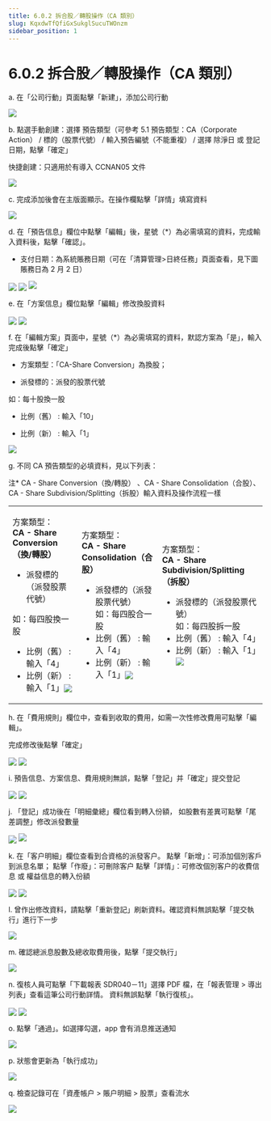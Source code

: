 ```yaml
---
title: 6.0.2 拆合股／轉股操作（CA 類別）
slug: KqxdwTfQfiGxSukglSucuTWOnzm
sidebar_position: 1
---
```



# 6.0.2 拆合股／轉股操作（CA 類別）

a. 在「公司行動」頁面點擊「新建」，添加公司行動

<img src="/assets/QuNWbpMJqoXREvx20cicebWanEG.png" src-width="2628" src-height="1231" align="center"/>


b. 點選手動創建：選擇 預告類型（可參考 5.1 預告類型：CA（Corporate Action） / 標的（股票代號） / 輸入預告編號（不能重複） / 選擇 除淨日 或 登記日期，點擊「確定」

快捷創建：只適用於有導入 CCNAN05 文件

<img src="/assets/U4Kob0jfmocCHKxmughckKUAnId.png" src-width="2246" src-height="1141" align="center"/>

c. 完成添加後會在主版面顯示。在操作欄點擊「詳情」填寫資料

<img src="/assets/AitJbfTJRoQrRuxTJ86cpOKenhh.png" src-width="2638" src-height="980" align="center"/>

d. 在「預告信息」欄位中點擊「編輯」後，星號（*）為必需填寫的資料，完成輸入資料後，點擊「確認」。
- 支付日期：為系統賬務日期（可在「清算管理&gt;日終任務」頁面查看，見下圖賬務日為 2 月 2 日）

<img src="/assets/NdSYbnqfAo3Vo7xvPpucgFC1nEg.png" src-width="2202" src-height="571" align="center"/>

<img src="/assets/MobybGuAOo8nowxRd32ch53vn9d.png" src-width="2306" src-height="1227" align="center"/>

<img src="/assets/IrzRbrilJohwoXxXscVcVFnYnQc.png" src-width="719" src-height="183"/>

e.  在「方案信息」欄位點擊「編輯」修改換股資料

<img src="/assets/HPXebvSgHoo4max9CLsc6H4UnAh.png" src-width="2387" src-height="1436" align="center"/>

<img src="/assets/Sf6ZbPsDOoVUMJxpdADcye29nDf.png" src-width="1844" src-height="1386" align="center"/>

f. 在「編輯方案」頁面中，星號（*）為必需填寫的資料，默認方案為「是」，輸入完成後點擊「確定」

- 方案類型：「CA-Share Conversion」為換股；

- 派發標的：派發的股票代號


如：每十股換一股

- 比例（舊） : 輸入「10」

- 比例（新） : 輸入「1」

<img src="/assets/KaNzbsad4oEWxwxIl8McBc2Snvf.png" src-width="1849" src-height="1393" align="center"/>

g. 不同 CA 預告類型的必填資料，見以下列表：

注* CA - Share Conversion（換/轉股） 、CA - Share Consolidation（合股）、CA - Share Subdivision/Splitting（拆股）輸入資料及操作流程一樣 

<table>
<colgroup>
<col width="308"/>
<col width="349"/>
<col width="359"/>
</colgroup>
<tbody>
<tr><td><p>方案類型：<br/><b>CA - Share Conversion（換/轉股） </b></p>
<ul>
<li>派發標的（派發股票代號）</li>
</ul>
<p>如：每四股換一股</p>
<ul>
<li>比例（舊） : 輸入「4」</li>
<li>比例（新） : 輸入「1」<img src="/assets/EJGTbymuEomH7AxLOzFc80T8nuf.png" src-width="469" src-height="1398" align="center"/></li>
</ul></td><td><p>方案類型：<br/><b>CA - Share Consolidation（合股）</b></p>
<ul>
<li>派發標的（派發股票代號）<br/>如：每四股合一股</li>
<li>比例（舊） : 輸入「4」</li>
<li>比例（新） : 輸入「1」<img src="/assets/Rw6Tb3lSZofHOqxr7QLcyN0gnge.png" src-width="471" src-height="1390" align="center"/></li>
</ul></td><td><p>方案類型：<br/><b>CA - Share Subdivision/Splitting（拆股）</b></p>
<ul>
<li>派發標的（派發股票代號）<br/>如：每四股拆一股</li>
<li>比例（舊） : 輸入「4」</li>
<li>比例（新） : 輸入「1」<img src="/assets/ZXzAbjpQ9os0I8x9DBVcDRbBnxe.png" src-width="469" src-height="1392" align="center"/></li>
</ul></td></tr>
</tbody>
</table>

h.  在「費用規則」欄位中，查看到收取的費用，如需一次性修改費用可點擊「編輯」。

完成修改後點擊「確定」

<img src="/assets/EDCYb8jeaoIbIaxixgMc8755nMf.png" src-width="2388" src-height="1404" align="center"/>

<img src="/assets/Sbw4biBrNoOZ9PxDkzlc2BLZnub.png" src-width="1829" src-height="1391" align="center"/>

i. 預告信息、方案信息、費用規則無誤，點擊「登記」并「確定」提交登記

<img src="/assets/D9BXby31moy7H5xrTvkc5YeEnhb.png" src-width="1671" src-height="1405" align="center"/>

<img src="/assets/MByfbFhV3os2wDxSwRAcXKNknlW.png" src-width="2372" src-height="1393" align="center"/>

j. 「登記」成功後在「明細彙總」欄位看到轉入份額，
如股數有差異可點擊「尾差調整」修改派發數量

<img src="/assets/KDCjbYTgWo9eIixAeTOctyjvn8f.png" src-width="2385" src-height="1399" align="center"/>

<img src="/assets/Nf0ebwlK2orTjixLxb2cr1oInIc.png" src-width="515" src-height="356"/>

k. 在「客户明細」欄位查看到合資格的派發客户。
點擊「新增」：可添加個別客戶到派息名單；
點擊「作廢」：可刪除客户
點擊「詳情」：可修改個別客户的收費信息 或 權益信息的轉入份額

<img src="/assets/R01SbNIA4ouCRbxZYlAc7YLinwg.png" src-width="2379" src-height="1390" align="center"/>

<img src="/assets/EAKMbTD8OoBwrcxssSwcsiAQnMM.png" src-width="1847" src-height="1388" align="center"/>

l. 曾作出修改資料，請點擊「重新登記」刷新資料。確認資料無誤點擊「提交執行」進行下一步

<img src="/assets/JSZEbSXSooMuJMxUom7cMKaGnhe.png" src-width="2383" src-height="1399" align="center"/>

m. 確認總派息股數及總收取費用後，點擊「提交執行」

<img src="/assets/BOfebVJ0koYaJhx1ZyEcuW52nFh.png" src-width="1682" src-height="1393" align="center"/>

n. 復核人員可點擊「下載報表 SDR040－11」選擇 PDF 檔，在「報表管理 &gt; 導出列表」查看這筆公司行動詳情。
資料無誤點擊「執行復核」。

<img src="/assets/LGmgblhPHoY5JcxeuK1cqSZYn3g.png" src-width="2635" src-height="1401" align="center"/>

<img src="/assets/PTzybflPKoMqZKxOvPUcULwvnPh.png" src-width="1592" src-height="678" align="center"/>

o. 點擊「通過」。如選擇勾選，app 會有消息推送通知

<img src="/assets/A523bhpKLoPyNCxWw9zcSAETnob.png" src-width="2385" src-height="1393" align="center"/>

p. 狀態會更新為「執行成功」

<img src="/assets/HhY6bsSU6ocedtxg6ykcW9gEncg.png" src-width="2353" src-height="997" align="center"/>

q.  檢查記錄可在「資產帳户 &gt; 賬户明細 &gt; 股票」查看流水

<img src="/assets/Wy7GbIi4zo3lDuxvSXwc67RKnD1.png" src-width="2626" src-height="376" align="center"/>

